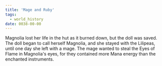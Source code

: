 ```yaml
---
title: 'Mage and Ruby'
tags:
  - world_history
date: 0038-00-00
---
```

Magnolia lost her life in the hut as it burned down, but the doll was saved. The doll began to call herself Magnolia, and she stayed with the Lilipeas, until one day she left with a mage. The mage wanted to steal the Eyes of Flame in Magnolia's eyes, for they contained more Mana energy than the enchanted instruments.